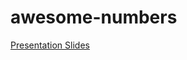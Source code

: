 ﻿# awesome-numbers
[Presentation Slides](https://www.canva.com/design/DAGGuA6TaVU/f559k7C6H7DlTuDlIIIwWg/edit?utm_content=DAGGuA6TaVU&utm_campaign=designshare&utm_medium=link2&utm_source=sharebutton)
